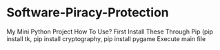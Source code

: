 # Software-Piracy-Protection
My Mini Python Project 
How To Use?
First Install These Through Pip (pip install tk, pip install cryptography, pip install pygame
Execute main file


